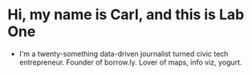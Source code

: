 # Hi, my name is Carl, and this is Lab One

- I'm a twenty-something data-driven journalist turned civic tech entrepreneur. Founder of borrow.ly. Lover of maps, info viz, yogurt.